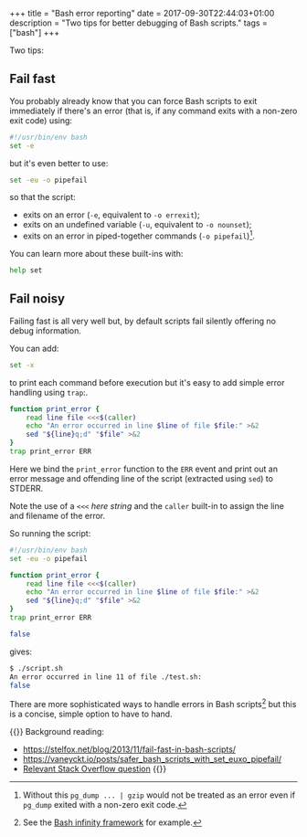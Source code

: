 +++
title = "Bash error reporting"
date = 2017-09-30T22:44:03+01:00
description = "Two tips for better debugging of Bash scripts."
tags = ["bash"]
+++

Two tips:

## Fail fast

You probably already know that you can force Bash scripts to exit immediately if
there's an error (that is, if any command exits with a non-zero exit code)
using:

```bash
#!/usr/bin/env bash
set -e
```

but it's even better to use:

```bash
set -eu -o pipefail
```

so that the script:

- exits on an error (`-e`, equivalent to `-o errexit`);
- exits on an undefined variable (`-u`, equivalent to `-o nounset`);
- exits on an error in piped-together commands (`-o pipefail`)[^pgdump].

You can learn more about these built-ins with:

```bash
help set
```

## Fail noisy

Failing fast is all very well but, by default scripts fail silently offering no
debug information.

You can add:

```bash
set -x
```

to print each command before execution but it's easy to add simple error
handling using `trap`:.

```bash
function print_error {
    read line file <<<$(caller)
    echo "An error occurred in line $line of file $file:" >&2
    sed "${line}q;d" "$file" >&2
}
trap print_error ERR
```

Here we bind the `print_error` function to the `ERR` event and print out an
error message and offending line of the script (extracted using `sed`) to
STDERR.

Note the use of a `<<<` _here string_ and the `caller` built-in to assign the
line and filename of the error.

So running the script:

```bash
#!/usr/bin/env bash
set -eu -o pipefail

function print_error {
    read line file <<<$(caller)
    echo "An error occurred in line $line of file $file:" >&2
    sed "${line}q;d" "$file" >&2
}
trap print_error ERR

false
```

gives:

```bash
$ ./script.sh
An error occurred in line 11 of file ./test.sh:
false
```

There are more sophisticated ways to handle errors in Bash scripts[^othertools]
but this is a concise, simple option to have to hand.

[^pgdump]:
    Without this `pg_dump ... | gzip` would not be treated as an error even if
    `pg_dump` exited with a non-zero exit code.

[^othertools]:
    See the
    [Bash infinity framework](https://invent.life/project/bash-infinity-framework)
    for example.

{{<comment>}} Background reading:

- <https://stelfox.net/blog/2013/11/fail-fast-in-bash-scripts/>
- <https://vaneyckt.io/posts/safer_bash_scripts_with_set_euxo_pipefail/>
- [Relevant Stack Overflow question](https://stackoverflow.com/questions/64786/error-handling-in-bash)
  {{</comment>}}
